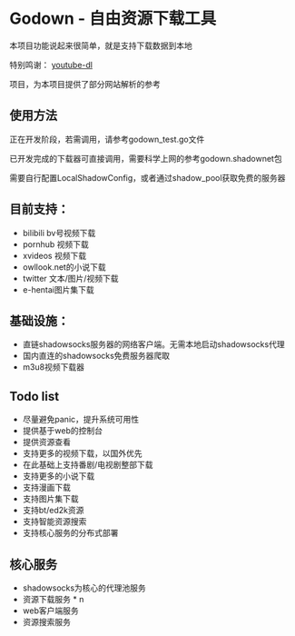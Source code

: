# Godown - 自由资源下载工具

本项目功能说起来很简单，就是支持下载数据到本地

特别鸣谢： [youtube-dl](https://github.com/ytdl-org/youtube-dl)

项目，为本项目提供了部分网站解析的参考

## 使用方法

正在开发阶段，若需调用，请参考godown_test.go文件

已开发完成的下载器可直接调用，需要科学上网的参考godown.shadownet包

需要自行配置LocalShadowConfig，或者通过shadow_pool获取免费的服务器

## 目前支持：

- bilibili bv号视频下载
- pornhub 视频下载
- xvideos 视频下载
- owllook.net的小说下载
- twitter 文本/图片/视频下载
- e-hentai图片集下载

## 基础设施：

- 直链shadowsocks服务器的网络客户端。无需本地启动shadowsocks代理
- 国内直连的shadowsocks免费服务器爬取
- m3u8视频下载器

## Todo list

- 尽量避免panic，提升系统可用性
- 提供基于web的控制台
- 提供资源查看
- 支持更多的视频下载，以国外优先
- 在此基础上支持番剧/电视剧整部下载
- 支持更多的小说下载
- 支持漫画下载
- 支持图片集下载
- 支持bt/ed2k资源
- 支持智能资源搜索
- 支持核心服务的分布式部署

## 核心服务

- shadowsocks为核心的代理池服务
- 资源下载服务 * n 
- web客户端服务
- 资源搜索服务

